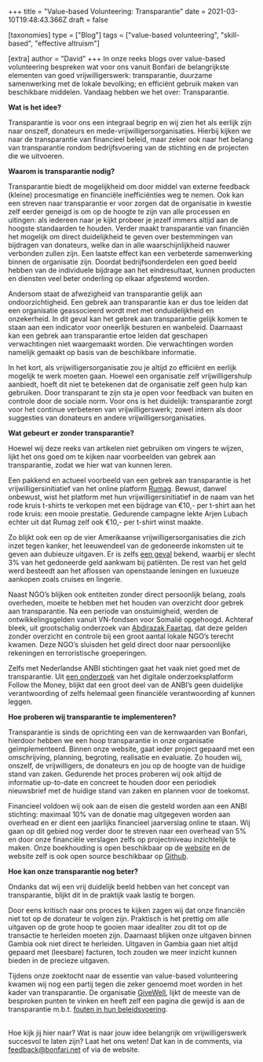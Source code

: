 +++
title = "Value-based Volunteering: Transparantie"
date = 2021-03-10T19:48:43.366Z
draft = false

[taxonomies]
type = ["Blog"]
tags = ["value-based volunteering", "skill-based", "effective altruism"]

[extra]
author = "David"
+++
In onze reeks blogs over value-based volunteering bespreken wat voor ons vanuit Bonfari de belangrijkste elementen van goed vrijwilligerswerk: transparantie, duurzame samenwerking met de lokale bevolking; en efficiënt gebruik maken van beschikbare middelen. Vandaag hebben we het over: Transparantie. <!-- more -->

**Wat is het idee?**

Transparantie is voor ons een integraal begrip en wij zien het als eerlijk zijn naar onszelf, donateurs en mede-vrijwilligersorganisaties. Hierbij kijken we naar de transparantie van financieel beleid, maar zeker ook naar het belang van transparantie rondom bedrijfsvoering van de stichting en de projecten die we uitvoeren. 

**Waarom is transparantie nodig?**

Transparantie biedt de mogelijkheid om door middel van externe feedback (kleine) procesmatige en financiële inefficiënties weg te nemen. Ook kan een streven naar transparantie er voor zorgen dat de organisatie in kwestie zelf eerder geneigd is om op de hoogte te zijn van alle processen en uitingen: als iedereen naar je kijkt probeer je jezelf immers altijd aan de hoogste standaarden te houden. Verder maakt transparantie van financiën het mogelijk om direct duidelijkheid te geven over bestemmingen van bijdragen van donateurs, welke dan in alle waarschijnlijkheid nauwer verbonden zullen zijn. Een laatste effect kan een verbeterde samenwerking binnen de organisatie zijn. Doordat bedrijfsonderdelen een goed beeld hebben van de individuele bijdrage aan het eindresultaat, kunnen producten en diensten veel beter onderling op elkaar afgestemd worden.

Andersom staat de afwezigheid van transparantie gelijk aan ondoorzichtigheid. Een gebrek aan transparantie kan er dus toe leiden dat een organisatie geassocieerd wordt met met onduidelijkheid en onzekerheid. In dit geval kan het gebrek aan transparantie gelijk komen te staan aan een indicator voor oneerlijk besturen en wanbeleid. Daarnaast kan een gebrek aan transparantie ertoe leiden dat geschapen verwachtingen niet waargemaakt worden. Die verwachtingen worden namelijk gemaakt op basis van de beschikbare informatie.

In het kort, als vrijwilligersorganisatie zou je altijd zo efficiënt en eerlijk mogelijk te werk moeten gaan. Hoewel een organisatie zelf vrijwilligershulp aanbiedt, hoeft dit niet te betekenen dat de organisatie zelf geen hulp kan gebruiken. Door transparant te zijn sta je open voor feedback van buiten en controle door de sociale norm. Voor ons is het duidelijk: transparantie zorgt voor het continue verbeteren van vrijwilligerswerk; zowel intern als door suggesties van donateurs en andere vrijwilligersorganisaties.

**Wat gebeurt er zonder transparantie?**

Hoewel wij deze reeks van artikelen niet gebruiken om vingers te wijzen, lijkt het ons goed om te kijken naar voorbeelden van gebrek aan transparantie, zodat we hier wat van kunnen leren.

Een pakkend en actueel voorbeeld van een gebrek aan transparantie is het vrijwilligersinitiatief van het online platform [Rumag](https://www.volkskrant.nl/nieuws-achtergrond/rumag-baas-weg-na-ophef-over-corona-shirts-voor-rode-kruis~b8d8e565/). Bewust, danwel onbewust, wist het platform met hun vrijwilligersinitiatief in de naam van het rode kruis t-shirts te verkopen met een bijdrage van €10,- per t-shirt aan het rode kruis: een mooie prestatie. Gedurende campagne lekte Arjen Lubach echter uit dat Rumag zelf ook €10,- per t-shirt winst maakte.

Zo blijkt ook een op de vier Amerikaanse vrijwilligersorganisaties die zich inzet tegen kanker, het leeuwendeel van de gedoneerde inkomsten uit te geven aan dubieuze uitgaven. Er is zelfs [een geval](https://edition.cnn.com/2015/05/19/us/scam-charity-investigation/index.html) bekend, waarbij er slecht 3% van het gedoneerde geld aankwam bij patiënten. De rest van het geld werd besteedt aan het aflossen van openstaande leningen en luxueuze aankopen zoals cruises en lingerie.

Naast NGO’s blijken ook entiteiten zonder direct persoonlijk belang, zoals overheden, moeite te hebben met het houden van overzicht door gebrek aan transparantie. Na een periode van onstuimigheid, werden de ontwikkelingsgelden vanuit VN-fondsen voor Somalië opgehoogd. Achteraf bleek, uit grootschalig onderzoek van [Abdirazak Faartag](https://www.oneworld.nl/anders/achtergrond/somalie-een-kwestie-van-post-conflict-corruptie/), dat deze gelden zonder overzicht en controle bij een groot aantal lokale NGO’s terecht kwamen. Deze NGO’s sluisden het geld direct door naar persoonlijke rekeningen en terroristische groeperingen. 

Zelfs met Nederlandse ANBI stichtingen gaat het vaak niet goed met de transparantie. Uit [een onderzoek](https://www.ftm.nl/tag/anbi) van het digitale onderzoeksplatform Follow the Money, blijkt dat een groot deel van de ANBI’s geen duidelijke verantwoording of zelfs helemaal geen financiële verantwoording af kunnen leggen.

**Hoe proberen wij transparantie te implementeren?** 

Transparantie is sinds de oprichting een van de kernwaarden van Bonfari, hierdoor hebben we een hoop transparantie in onze organisatie geïmplementeerd. Binnen onze website, gaat ieder project gepaard met een omschrijving, planning, begroting, realisatie en evaluatie. Zo houden wij, onszelf, de vrijwilligers, de donateurs en jou op de hoogte van de huidige stand van zaken. Gedurende het proces proberen wij ook altijd de informatie up-to-date en concreet te houden door een periodiek nieuwsbrief met de huidige stand van zaken en plannen voor de toekomst.

Financieel voldoen wij ook aan de eisen die gesteld worden aan een ANBI stichting: maximaal 10% van de donatie mag uitgegeven worden aan overhead en er dient een jaarlijks financieel jaarverslag online te staan. Wij gaan op dit gebied nog verder door te streven naar een overhead van 5% en door onze financiële verslagen zelfs op projectniveau inzichtelijk te maken. Onze boekhouding is open beschikbaar op de [website](https://bonfari.net/type/financien/) en de website zelf is ook open source beschikbaar op [Github](https://github.com/bonfari/bonfari-zola).

**Hoe kan onze transparantie nog beter?** 

Ondanks dat wij een vrij duidelijk beeld hebben van het concept van transparantie, blijkt dit in de praktijk vaak lastig te borgen. 

Door eens kritisch naar ons proces te kijken zagen wij dat onze financiën niet tot op de donateur te volgen zijn. Praktisch is het prettig om alle uitgaven op de grote hoop te gooien maar idealiter zou dit tot op de transactie te herleiden moeten zijn. Daarnaast blijken onze uitgaven binnen Gambia ook niet direct te herleiden. Uitgaven in Gambia gaan niet altijd gepaard met (leesbare) facturen, toch zouden we meer inzicht kunnen bieden in de precieze uitgaven.

Tijdens onze zoektocht naar de essentie van value-based volunteering kwamen wij nog een partij tegen die zeker genoemd moet worden in het kader van transparantie. De organisatie [GiveWell](https://www.givewell.org/about/our-mistakes), lijkt de meeste van de besproken punten te vinken en heeft zelf een pagina die gewijd is aan de transparantie m.b.t. [fouten in hun beleidsvoering](https://www.givewell.org/about/our-mistakes).

\
Hoe kijk jij hier naar? Wat is naar jouw idee belangrijk om vrijwilligerswerk succesvol te laten zijn? Laat het ons weten! Dat kan in de comments, via [feedback@bonfari.net](mailto:feedback@bonfari.net) of via de website.